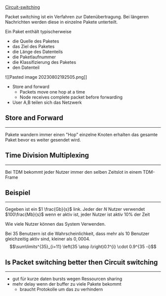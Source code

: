 [Circuit-switching](Circuit%20switching.md)

Packet switching ist ein Verfahren zur Datenübertragung. Bei längeren Nachrichten werden diese in einzelne Pakete unterteilt.

Ein Paket enthält typischerweise
- die Quelle des Paketes
- das Ziel des Paketes
- die Länge des Datenteils
- die Paketlaufnummer
- die Klassifizierung des Paketes 
- den Datenteil


![[Pasted image 20230802192505.png]]

- Store and forward
	- Packets move one hop at a time
	- Node receives complete packet before forwarding
- User A,B teilen sich das Netzwerk

## Store and Forward
---
Pakete wandern immer einen "Hop" einzelne Knoten erhalten das gesamte Paket bevor es weiter gesendet wird.

## Time Division Multiplexing 
---
Bei TDM bekommt jeder Nutzer immer den selben Zeitslot in einem TDM-Frame

## Beispiel
---
Gegeben ist ein $1 \frac{Gb}{s}$ link. Jeder der $N$ Nutzer verwendet $100\frac{Mb}{s}$ wenn er aktiv ist, jeder Nutzer ist aktiv $10\%$ der Zeit

Wie viele Nutzer können das System Verwenden.

Bei $35$ Benutzern ist die Wahrscheinlichkeit, dass mehr als $10$ Benutzer gleichzeitig aktiv sind, kleiner als $0,0004$.
$$\sum\limits^{35}_{i=11} \left(35 \atop i\right)0.1^{i} \cdot 0.9^{35 -i}$$

## Is Packet switching better then Circuit switching
---
- gut für kurze daten bursts wegen Ressourcen sharing
- mehr delay wenn der buffer zu viele Pakete bekommt
	- braucht Protokolle um das zu verhindern
